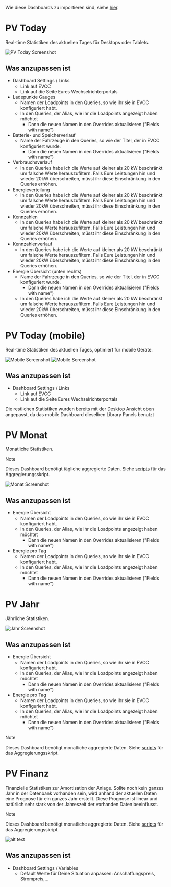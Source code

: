 Wie diese Dashboards zu importieren sind, siehe [hier](../README.md).

# PV Today

Real-time Statistiken des aktuellen Tages für Desktops oder Tablets.

![PV Today Screenshot](img/today.png)

## Was anzupassen ist
- Dashboard Settings / Links
  - Link auf EVCC
  - Link auf die Seite Eures Wechselrichterportals
- Ladepunkte Gauges
  - Namen der Loadpoints in den Queries, so wie ihr sie in EVCC konfiguriert habt.
  - In den Queries, der Alias, wie ihr die Loadpoints angezeigt haben möchtet
    - Dann die neuen Namen in den Overrides aktualisieren ("Fields with name")
- Batterie- und Speicherverlauf
  - Name der Fahrzeuge in den Queries, so wie der Titel, der in EVCC konfiguriert wurde.
    - Dann die neuen Namen in den Overrides aktualisieren ("Fields with name")
- Verbrauchsverlauf
  - In den Queries habe ich die Werte auf kleiner als 20 kW beschränkt um falsche Werte herauszufiltern. Falls Eure Leistungen hin und wieder 20kW überschreiten, müsst ihr diese Einschränkung in den Queries erhöhen.
- Energieverteilung
  - In den Queries habe ich die Werte auf kleiner als 20 kW beschränkt um falsche Werte herauszufiltern. Falls Eure Leistungen hin und wieder 20kW überschreiten, müsst ihr diese Einschränkung in den Queries erhöhen.
- Kennzahlen
  - In den Queries habe ich die Werte auf kleiner als 20 kW beschränkt um falsche Werte herauszufiltern. Falls Eure Leistungen hin und wieder 20kW überschreiten, müsst ihr diese Einschränkung in den Queries erhöhen.
- Kennzahlenverlauf
  - In den Queries habe ich die Werte auf kleiner als 20 kW beschränkt um falsche Werte herauszufiltern. Falls Eure Leistungen hin und wieder 20kW überschreiten, müsst ihr diese Einschränkung in den Queries erhöhen.
- Energie Übersicht (unten rechts)
  - Name der Fahrzeuge in den Queries, so wie der Titel, der in EVCC konfiguriert wurde.
    - Dann die neuen Namen in den Overrides aktualisieren ("Fields with name")
  - In den Queries habe ich die Werte auf kleiner als 20 kW beschränkt um falsche Werte herauszufiltern. Falls Eure Leistungen hin und wieder 20kW überschreiten, müsst ihr diese Einschränkung in den Queries erhöhen.


# PV Today (mobile)

Real-time Statistiken des aktuellen Tages, optimiert für mobile Geräte.

![Mobile Screenshot](img/mobile-1.png) ![Mobile Screenshot](img/mobile-2.png)

## Was anzupassen ist

- Dashboard Settings / Links
  - Link auf EVCC
  - Link auf die Seite Eures Wechselrichterportals

Die restlichen Statistiken wurden bereits mit der Desktop Ansicht oben angepasst, da das mobile Dashboard dieselben Library Panels benutzt


# PV Monat

Monatliche Statistiken.

> [!NOTE]
> Dieses Dashboard benötigt tägliche aggregierte Daten. Siehe [scripts](../scripts/) für das Aggregierungsskript.

![Monat Screenshot](img/monat.png)

## Was anzupassen ist

- Energie Übersicht
  - Namen der Loadpoints in den Queries, so wie ihr sie in EVCC konfiguriert habt.
  - In den Queries, der Alias, wie ihr die Loadpoints angezeigt haben möchtet
    - Dann die neuen Namen in den Overrides aktualisieren ("Fields with name")
- Energie pro Tag
  - Namen der Loadpoints in den Queries, so wie ihr sie in EVCC konfiguriert habt.
  - In den Queries, der Alias, wie ihr die Loadpoints angezeigt haben möchtet
    - Dann die neuen Namen in den Overrides aktualisieren ("Fields with name")


# PV Jahr

Jährliche Statistiken.

![Jahr Screenshot](img/jahr.png)


## Was anzupassen ist

- Energie Übersicht
  - Namen der Loadpoints in den Queries, so wie ihr sie in EVCC konfiguriert habt.
  - In den Queries, der Alias, wie ihr die Loadpoints angezeigt haben möchtet
    - Dann die neuen Namen in den Overrides aktualisieren ("Fields with name")
- Energie pro Tag
  - Namen der Loadpoints in den Queries, so wie ihr sie in EVCC konfiguriert habt.
  - In den Queries, der Alias, wie ihr die Loadpoints angezeigt haben möchtet
    - Dann die neuen Namen in den Overrides aktualisieren ("Fields with name")

> [!NOTE]
> Dieses Dashboard benötigt monatliche aggregierte Daten. Siehe [scripts](../scripts/) für das Aggregierungsskript.


# PV Finanz

Finanzielle Statistiken zur Amortisation der Anlage. Sollte noch kein ganzes Jahr in der Datenbank vorhanden sein, wird anhand der aktuellen Daten eine Prognose für ein ganzes Jahr erstellt. Diese Prognose ist linear und natürlich sehr stark von der Jahreszeit der vorhanden Daten beeinflusst.

> [!NOTE]
> Dieses Dashboard benötigt monatliche aggregierte Daten. Siehe [scripts](../scripts/) für das Aggregierungsskript.

![alt text](img/finanz.png)


## Was anzupassen ist

- Dashboard Settings / Variables
  - Default Werte für Deine Situation anpassen: Anschaffungspreis, Strompreis,...
